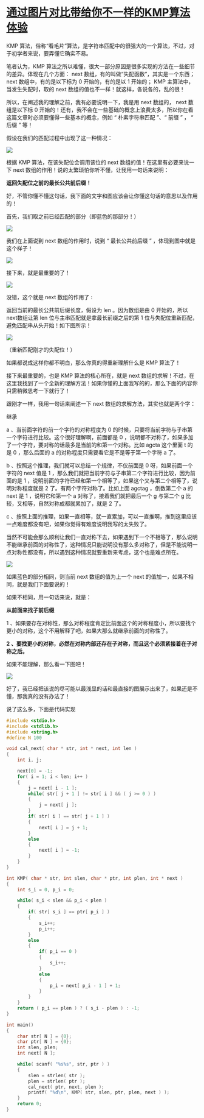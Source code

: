 # [通过图片对比带给你不一样的KMP算法体验][0]

 KMP 算法，俗称“看毛片”算法，是字符串匹配中的很强大的一个算法，不过，对于初学者来说，要弄懂它确实不易。

笔者认为，KMP 算法之所以难懂，很大一部分原因是很多实现的方法在一些细节的差异。体现在几个方面： next 数组，有的叫做“失配函数”，其实是一个东西； next 数组中，有的是以下标为 0 开始的，有的是以 1 开始的； KMP 主算法中，当发生失配时，取的 next 数组的值也不一样！就这样，各说各的，乱的很！

所以，在阐述我的理解之前，我有必要说明一下，我是用 next 数组的， next 数组是以下标 0 开始的！还有，我不会在一些基础的概念上浪费太多，所以你在看这篇文章时必须要懂得一些基本的概念，例如 “ 朴素字符串匹配 ”、“ 前缀 ” ， “ 后缀 ” 等！

假设在我们的匹配过程中出现了这一种情况：

![][1]

根据 KMP 算法，在该失配位会调用该位的 next 数组的值！在这里有必要来说一下 next 数组的作用！说的太繁琐怕你听不懂，让我用一句话来说明：

**返回失配位之前的最长公共前后缀！**

好，不管你懂不懂这句话，我下面的文字和图应该会让你懂这句话的意思以及作用的！

首先，我们取之前已经匹配的部分（即蓝色的那部分！）

![][2]

我们在上面说到 next 数组的作用时，说到 “ 最长公共前后缀 ” ，体现到图中就是这个样子！

![][3]

接下来，就是最重要的了！

![][4]

没错，这个就是 next 数组的作用了 :

返回当前的最长公共前后缀长度，假设为 len 。因为数组是由 0 开始的，所以 next数组让第 len 位与主串匹配就是拿最长前缀之后的第 1 位与失配位重新匹配，避免匹配串从头开始！如下图所示！

![][5]

（重新匹配刚才的失配位！）

如果都说成这样你都不明白，那么你真的得重新理解什么是 KMP 算法了！

接下来最重要的，也是 KMP 算法的核心所在，就是 next 数组的求解！不过，在这里我找到了一个全新的理解方法！如果你懂的上面我写的的，那么下面的内容你只需稍微思考一下就行了！

跟刚才一样，我用一句话来阐述一下 next 数组的求解方法，其实也就是两个字：

继承

a 、当前面字符的前一个字符的对称程度为 0 的时候，只要将当前字符与子串第一个字符进行比较。这个很好理解啊，前面都是 0 ，说明都不对称了，如果多加了一个字符，要对称的话最多是当前的和第一个对称。比如 agcta 这个里面 t 的是 0 ，那么后面的 a 的对称程度只需要看它是不是等于第一个字符 a 了。

b 、按照这个推理，我们就可以总结一个规律，不仅前面是 0 呀，如果前面一个字符的 next 值是 1 ，那么我们就把当前字符与子串第二个字符进行比较，因为前面的是 1 ，说明前面的字符已经和第一个相等了，如果这个又与第二个相等了，说明对称程度就是 2 了。有两个字符对称了。比如上面 agctag ，倒数第二个 a 的 next 是 1 ，说明它和第一个 a 对称了，接着我们就把最后一个 g 与第二个 g 比较，又相等，自然对称成都就累加了，就是 2 了。 

c 、按照上面的推理，如果一直相等，就一直累加，可以一直推啊，推到这里应该一点难度都没有吧，如果你觉得有难度说明我写的太失败了。

当然不可能会那么顺利让我们一直对称下去，如果遇到下一个不相等了，那么说明不能继承前面的对称性了，这种情况只能说明没有那么多对称了，但是不能说明一点对称性都没有，所以遇到这种情况就要重新来考虑，这个也是难点所在。

![][6]

如果蓝色的部分相同，则当前 next 数组的值为上一个 next 的值加一，如果不相同，就是我们下面要说的！

如果不相同，用一句话来说，就是：

**从前面来找子前后缀**

1 、如果要存在对称性，那么对称程度肯定比前面这个的对称程度小，所以要找个更小的对称，这个不用解释了吧，如果大那么就继承前面的对称性了。

**2 、要找更小的对称，必然在对称内部还存在子对称，而且这个必须紧接着在子对称之后。**

如果不能理解，那么看一下图吧！

![][7]

好了，我已经把该说的尽可能以最浅显的话和最直接的图展示出来了，如果还是不懂，那我真的没有办法了！

说了这么多，下面是代码实现


```c
#include <stdio.h>
#include <stdlib.h>
#include <string.h>
#define N 100

void cal_next( char * str, int * next, int len )
{
    int i, j;

    next[0] = -1;
    for( i = 1; i < len; i++ )
    {
        j = next[ i - 1 ];
        while( str[ j + 1 ] != str[ i ] && ( j >= 0 ) )
        {
            j = next[ j ];
        }
        if( str[ i ] == str[ j + 1 ] )
        {
            next[ i ] = j + 1;
        }
        else
        {
            next[ i ] = -1;
        }
    }
}

int KMP( char * str, int slen, char * ptr, int plen, int * next )
{
    int s_i = 0, p_i = 0;

    while( s_i < slen && p_i < plen )
    {
        if( str[ s_i ] == ptr[ p_i ] )
        {
            s_i++;
            p_i++;
        }
        else
        {
            if( p_i == 0 )
            {
                s_i++;
            }
            else
            {
                p_i = next[ p_i - 1 ] + 1;
            }
        }
    }
    return ( p_i == plen ) ? ( s_i - plen ) : -1;
}

int main()
{
    char str[ N ] = {0};
    char ptr[ N ] = {0};
    int slen, plen;
    int next[ N ];

    while( scanf( "%s%s", str, ptr ) )
    {
        slen = strlen( str );
        plen = strlen( ptr );
        cal_next( ptr, next, plen );
        printf( "%d\n", KMP( str, slen, ptr, plen, next ) );
    }
    return 0;
}
```

[0]: http://www.cnblogs.com/Amedeo/p/6234781.html
[1]: ../img/461806450.png
[2]: ../img/1385373028.png
[3]: ../img/108877102.png
[4]: ../img/2014780564.png
[5]: ../img/1888262833.png
[6]: ../img/1176551744.png
[7]: ../img/1224495778.png